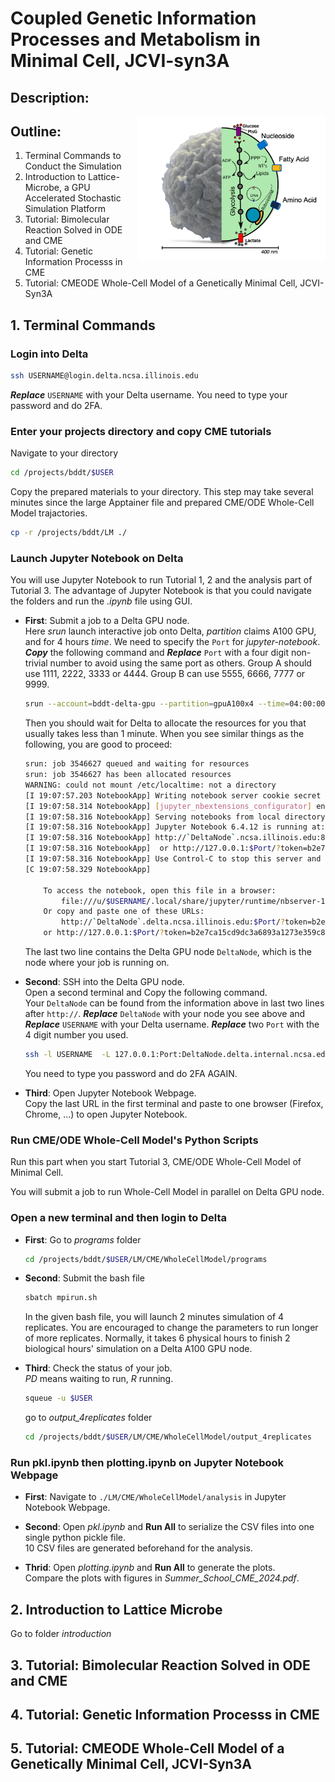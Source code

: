 # Coupled Genetic Information Processes and Metabolism in Minimal Cell, JCVI-syn3A

## Description:
<img align="right" width="300" src="./figs/figs_WCM/syn3A.png">

## Outline:

1. Terminal Commands to Conduct the Simulation
2. Introduction to Lattice-Microbe, a GPU Accelerated Stochastic Simulation Platform
3. Tutorial: Bimolecular Reaction Solved in ODE and CME
4. Tutorial: Genetic Information Processs in CME
5. Tutorial: CMEODE Whole-Cell Model of a Genetically Minimal Cell, JCVI-Syn3A
   
## 1. Terminal Commands

### Login into Delta 

```bash
ssh USERNAME@login.delta.ncsa.illinois.edu
```

***Replace*** `USERNAME` with your Delta username. You need to type your password and do 2FA.

###  Enter your projects directory and copy CME tutorials

Navigate to your directory

```bash
cd /projects/bddt/$USER
```

Copy the prepared materials to your directory. This step may take several minutes since the large Apptainer file and prepared CME/ODE Whole-Cell Model trajactories.

```bash
cp -r /projects/bddt/LM ./
```

### Launch Jupyter Notebook on Delta
You will use Jupyter Notebook to run Tutorial 1, 2 and the analysis part of Tutorial 3. The advantage of Jupyter Notebook is that you could navigate the folders and run the *.ipynb* file using GUI.  
+ **First**: Submit a job to a Delta GPU node.  
     Here *srun* launch interactive job onto Delta, *partition* claims A100 GPU, and for 4 hours *time*. We need to specify the `Port` for *jupyter-notebook*.  
    ***Copy*** the following command and ***Replace*** `Port` with a four digit non-trivial number to avoid using the same port as others. Group A should use 1111, 2222, 3333 or 4444. Group B can use 5555, 6666, 7777 or 9999.
    ```bash
    srun --account=bddt-delta-gpu --partition=gpuA100x4 --time=04:00:00 --mem=64g --gpus-per-node=1 --tasks-per-node=1 --cpus-per-task=16 --nodes=1 apptainer exec --nv --containall --bind /projects/bddt/$USER/:/workspace /projects/bddt/$USER/LM/LM.sif jupyter-notebook /workspace/ --no-browser --port=Port --ip=0.0.0.0 --allow-root
    ```  
    Then you should wait for Delta to allocate the resources for you that usually takes less than 1 minute. When you see similar things as the following, you are good to proceed:
    ```bash
    srun: job 3546627 queued and waiting for resources
    srun: job 3546627 has been allocated resources
    WARNING: could not mount /etc/localtime: not a directory
    [I 19:07:57.203 NotebookApp] Writing notebook server cookie secret to /u/$USER/.local/share/jupyter/runtime/notebook_cookie_secret
    [I 19:07:58.314 NotebookApp] [jupyter_nbextensions_configurator] enabled 0.6.3
    [I 19:07:58.316 NotebookApp] Serving notebooks from local directory: /workspace
    [I 19:07:58.316 NotebookApp] Jupyter Notebook 6.4.12 is running at:
    [I 19:07:58.316 NotebookApp] http://`DeltaNode`.ncsa.illinois.edu:8811/?token=b2e7ca15cd9dc3a6893a1273e359c88869225bc29d66c80c
    [I 19:07:58.316 NotebookApp]  or http://127.0.0.1:$Port/?token=b2e7ca15cd9dc3a6893a1273e359c88869225bc29d66c80c
    [I 19:07:58.316 NotebookApp] Use Control-C to stop this server and shut down all kernels (twice to skip confirmation).
    [C 19:07:58.329 NotebookApp]

        To access the notebook, open this file in a browser:
            file:///u/$USERNAME/.local/share/jupyter/runtime/nbserver-13-open.html
        Or copy and paste one of these URLs:
            http://`DeltaNode`.delta.ncsa.illinois.edu:$Port/?token=b2e7ca15cd9dc3a6893a1273e359c88869225bc29d66c80c
        or http://127.0.0.1:$Port/?token=b2e7ca15cd9dc3a6893a1273e359c88869225bc29d66c80c
    ```

    The last two line contains the Delta GPU node `DeltaNode`, which is the node where your job is running on.

+ **Second**: SSH into the Delta GPU node.  
  Open a second terminal and Copy the following command.  
  Your `DeltaNode` can be found from the information above in last two lines after `http://`. ***Replace*** `DeltaNode` with your node you see above and ***Replace*** `USERNAME` with your Delta username. ***Replace*** two `Port` with the 4 digit number you used.
    
    ```bash
    ssh -l USERNAME  -L 127.0.0.1:Port:DeltaNode.delta.internal.ncsa.edu:Port dt-login.delta.ncsa.illinois.edu
    ```

    You need to type you password and do 2FA AGAIN.

+ **Third**: Open Jupyter Notebook Webpage.   
  Copy the last URL in the first terminal and paste to one browser (Firefox, Chrome, ...) to open Jupyter Notebook.


### Run CME/ODE Whole-Cell Model's Python Scripts

Run this part when you start Tutorial 3, CME/ODE Whole-Cell Model of Minimal Cell.

You will submit a job to run Whole-Cell Model in parallel on Delta GPU node.

### Open a new terminal and then login to Delta ###

+ **First**: Go to *programs* folder

    ``` bash
    cd /projects/bddt/$USER/LM/CME/WholeCellModel/programs
    ```

+ **Second**: Submit the bash file

    ```bash
    sbatch mpirun.sh
    ```
     In the given bash file, you will launch 2 minutes simulation of 4 replicates. You are encouraged to change the parameters to run longer of more replicates. Normally, it takes 6 physical hours to finish 2 biological hours' simulation on a Delta A100 GPU node.
  
+ **Third**: Check the status of your job.  
    *PD* means waiting to run, *R* running.

    ```bash
    squeue -u $USER
    ```
    go to *output_4replicates* folder 
    
    ``` bash
    cd /projects/bddt/$USER/LM/CME/WholeCellModel/output_4replicates
    ```

### Run pkl.ipynb then plotting.ipynb on Jupyter Notebook Webpage
+ **First**: Navigate to `./LM/CME/WholeCellModel/analysis` in Jupyter Notebook Webpage.
  
+ **Second**: Open *pkl.ipynb* and **Run All** to serialize the CSV files into one single python pickle file.  
  10 CSV files are generated beforehand for the analysis.
  
+ **Thrid**: Open *plotting.ipynb* and **Run All** to generate the plots.  
  Compare the plots with figures in *Summer_School_CME_2024.pdf*.

## 2. Introduction to Lattice Microbe

Go to folder *introduction*

## 3. Tutorial: Bimolecular Reaction Solved in ODE and CME

## 4. Tutorial: Genetic Information Processs in CME

## 5. Tutorial: CMEODE Whole-Cell Model of a Genetically Minimal Cell, JCVI-Syn3A